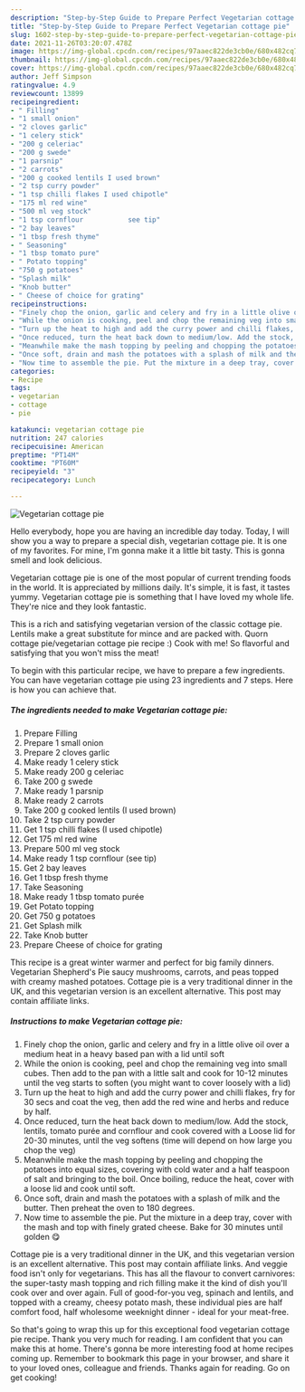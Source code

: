 ```yaml
---
description: "Step-by-Step Guide to Prepare Perfect Vegetarian cottage pie"
title: "Step-by-Step Guide to Prepare Perfect Vegetarian cottage pie"
slug: 1602-step-by-step-guide-to-prepare-perfect-vegetarian-cottage-pie
date: 2021-11-26T03:20:07.478Z
image: https://img-global.cpcdn.com/recipes/97aaec822de3cb0e/680x482cq70/vegetarian-cottage-pie-recipe-main-photo.jpg
thumbnail: https://img-global.cpcdn.com/recipes/97aaec822de3cb0e/680x482cq70/vegetarian-cottage-pie-recipe-main-photo.jpg
cover: https://img-global.cpcdn.com/recipes/97aaec822de3cb0e/680x482cq70/vegetarian-cottage-pie-recipe-main-photo.jpg
author: Jeff Simpson
ratingvalue: 4.9
reviewcount: 13899
recipeingredient:
- " Filling"
- "1 small onion"
- "2 cloves garlic"
- "1 celery stick"
- "200 g celeriac"
- "200 g swede"
- "1 parsnip"
- "2 carrots"
- "200 g cooked lentils I used brown"
- "2 tsp curry powder"
- "1 tsp chilli flakes I used chipotle"
- "175 ml red wine"
- "500 ml veg stock"
- "1 tsp cornflour           see tip"
- "2 bay leaves"
- "1 tbsp fresh thyme"
- " Seasoning"
- "1 tbsp tomato pure"
- " Potato topping"
- "750 g potatoes"
- "Splash milk"
- "Knob butter"
- " Cheese of choice for grating"
recipeinstructions:
- "Finely chop the onion, garlic and celery and fry in a little olive oil over a medium heat in a heavy based pan with a lid until soft"
- "While the onion is cooking, peel and chop the remaining veg into small cubes. Then add to the pan with a little salt and cook for 10-12 minutes until the veg starts to soften (you might want to cover loosely with a lid)"
- "Turn up the heat to high and add the curry power and chilli flakes, fry for 30 secs and coat the veg, then add the red wine and herbs and reduce by half."
- "Once reduced, turn the heat back down to medium/low. Add the stock, lentils, tomato purée and cornflour and cook covered with a Loose lid for 20-30 minutes, until the veg softens (time will depend on how large you chop the veg)"
- "Meanwhile make the mash topping by peeling and chopping the potatoes into equal sizes, covering with cold water and a half teaspoon of salt and bringing to the boil. Once boiling, reduce the heat, cover with a loose lid and cook until soft."
- "Once soft, drain and mash the potatoes with a splash of milk and the butter. Then preheat the oven to 180 degrees."
- "Now time to assemble the pie. Put the mixture in a deep tray, cover with the mash and top with finely grated cheese. Bake for 30 minutes until golden 😋"
categories:
- Recipe
tags:
- vegetarian
- cottage
- pie

katakunci: vegetarian cottage pie 
nutrition: 247 calories
recipecuisine: American
preptime: "PT14M"
cooktime: "PT60M"
recipeyield: "3"
recipecategory: Lunch

---
```



![Vegetarian cottage pie](https://img-global.cpcdn.com/recipes/97aaec822de3cb0e/680x482cq70/vegetarian-cottage-pie-recipe-main-photo.jpg)

Hello everybody, hope you are having an incredible day today. Today, I will show you a way to prepare a special dish, vegetarian cottage pie. It is one of my favorites. For mine, I'm gonna make it a little bit tasty. This is gonna smell and look delicious.

Vegetarian cottage pie is one of the most popular of current trending foods in the world. It is appreciated by millions daily. It's simple, it is fast, it tastes yummy. Vegetarian cottage pie is something that I have loved my whole life. They're nice and they look fantastic.

This is a rich and satisfying vegetarian version of the classic cottage pie. Lentils make a great substitute for mince and are packed with. Quorn cottage pie/vegetarian cottage pie recipe :) Cook with me! So flavorful and satisfying that you won&#39;t miss the meat!


To begin with this particular recipe, we have to prepare a few ingredients. You can have vegetarian cottage pie using 23 ingredients and 7 steps. Here is how you can achieve that.

<!--inarticleads1-->

##### The ingredients needed to make Vegetarian cottage pie:

1. Prepare  Filling
1. Prepare 1 small onion
1. Prepare 2 cloves garlic
1. Make ready 1 celery stick
1. Make ready 200 g celeriac
1. Take 200 g swede
1. Make ready 1 parsnip
1. Make ready 2 carrots
1. Take 200 g cooked lentils (I used brown)
1. Take 2 tsp curry powder
1. Get 1 tsp chilli flakes (I used chipotle)
1. Get 175 ml red wine
1. Prepare 500 ml veg stock
1. Make ready 1 tsp cornflour           (see tip)
1. Get 2 bay leaves
1. Get 1 tbsp fresh thyme
1. Take  Seasoning
1. Make ready 1 tbsp tomato purée
1. Get  Potato topping
1. Get 750 g potatoes
1. Get Splash milk
1. Take Knob butter
1. Prepare  Cheese of choice for grating


This recipe is a great winter warmer and perfect for big family dinners. Vegetarian Shepherd&#39;s Pie saucy mushrooms, carrots, and peas topped with creamy mashed potatoes. Cottage pie is a very traditional dinner in the UK, and this vegetarian version is an excellent alternative. This post may contain affiliate links. 

<!--inarticleads2-->

##### Instructions to make Vegetarian cottage pie:

1. Finely chop the onion, garlic and celery and fry in a little olive oil over a medium heat in a heavy based pan with a lid until soft
1. While the onion is cooking, peel and chop the remaining veg into small cubes. Then add to the pan with a little salt and cook for 10-12 minutes until the veg starts to soften (you might want to cover loosely with a lid)
1. Turn up the heat to high and add the curry power and chilli flakes, fry for 30 secs and coat the veg, then add the red wine and herbs and reduce by half.
1. Once reduced, turn the heat back down to medium/low. Add the stock, lentils, tomato purée and cornflour and cook covered with a Loose lid for 20-30 minutes, until the veg softens (time will depend on how large you chop the veg)
1. Meanwhile make the mash topping by peeling and chopping the potatoes into equal sizes, covering with cold water and a half teaspoon of salt and bringing to the boil. Once boiling, reduce the heat, cover with a loose lid and cook until soft.
1. Once soft, drain and mash the potatoes with a splash of milk and the butter. Then preheat the oven to 180 degrees.
1. Now time to assemble the pie. Put the mixture in a deep tray, cover with the mash and top with finely grated cheese. Bake for 30 minutes until golden 😋


Cottage pie is a very traditional dinner in the UK, and this vegetarian version is an excellent alternative. This post may contain affiliate links. And veggie food isn&#39;t only for vegetarians. This has all the flavour to convert carnivores: the super-tasty mash topping and rich filling make it the kind of dish you&#39;ll cook over and over again. Full of good-for-you veg, spinach and lentils, and topped with a creamy, cheesy potato mash, these individual pies are half comfort food, half wholesome weeknight dinner - ideal for your meat-free. 

So that's going to wrap this up for this exceptional food vegetarian cottage pie recipe. Thank you very much for reading. I am confident that you can make this at home. There's gonna be more interesting food at home recipes coming up. Remember to bookmark this page in your browser, and share it to your loved ones, colleague and friends. Thanks again for reading. Go on get cooking!
